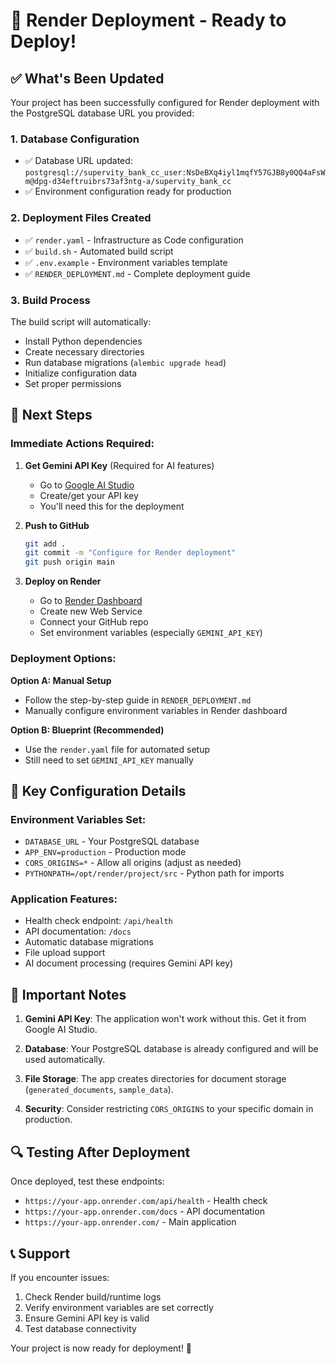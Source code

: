 # 🚀 Render Deployment - Ready to Deploy!

## ✅ What's Been Updated

Your project has been successfully configured for Render deployment with the PostgreSQL database URL you provided:

### 1. **Database Configuration**
- ✅ Database URL updated: `postgresql://supervity_bank_cc_user:NsDeBXq4iyl1mqfY57GJB8y0QQ4aFsWm@dpg-d34eftruibrs73af3ntg-a/supervity_bank_cc`
- ✅ Environment configuration ready for production

### 2. **Deployment Files Created**
- ✅ `render.yaml` - Infrastructure as Code configuration
- ✅ `build.sh` - Automated build script
- ✅ `.env.example` - Environment variables template
- ✅ `RENDER_DEPLOYMENT.md` - Complete deployment guide

### 3. **Build Process**
The build script will automatically:
- Install Python dependencies
- Create necessary directories
- Run database migrations (`alembic upgrade head`)
- Initialize configuration data
- Set proper permissions

## 🎯 Next Steps

### Immediate Actions Required:

1. **Get Gemini API Key** (Required for AI features)
   - Go to [Google AI Studio](https://aistudio.google.com/)
   - Create/get your API key
   - You'll need this for the deployment

2. **Push to GitHub**
   ```bash
   git add .
   git commit -m "Configure for Render deployment"
   git push origin main
   ```

3. **Deploy on Render**
   - Go to [Render Dashboard](https://dashboard.render.com/)
   - Create new Web Service
   - Connect your GitHub repo
   - Set environment variables (especially `GEMINI_API_KEY`)

### Deployment Options:

**Option A: Manual Setup**
- Follow the step-by-step guide in `RENDER_DEPLOYMENT.md`
- Manually configure environment variables in Render dashboard

**Option B: Blueprint (Recommended)**
- Use the `render.yaml` file for automated setup
- Still need to set `GEMINI_API_KEY` manually

## 🔧 Key Configuration Details

### Environment Variables Set:
- `DATABASE_URL` - Your PostgreSQL database
- `APP_ENV=production` - Production mode
- `CORS_ORIGINS=*` - Allow all origins (adjust as needed)
- `PYTHONPATH=/opt/render/project/src` - Python path for imports

### Application Features:
- Health check endpoint: `/api/health`
- API documentation: `/docs`
- Automatic database migrations
- File upload support
- AI document processing (requires Gemini API key)

## 🚨 Important Notes

1. **Gemini API Key**: The application won't work without this. Get it from Google AI Studio.

2. **Database**: Your PostgreSQL database is already configured and will be used automatically.

3. **File Storage**: The app creates directories for document storage (`generated_documents`, `sample_data`).

4. **Security**: Consider restricting `CORS_ORIGINS` to your specific domain in production.

## 🔍 Testing After Deployment

Once deployed, test these endpoints:
- `https://your-app.onrender.com/api/health` - Health check
- `https://your-app.onrender.com/docs` - API documentation
- `https://your-app.onrender.com/` - Main application

## 📞 Support

If you encounter issues:
1. Check Render build/runtime logs
2. Verify environment variables are set correctly
3. Ensure Gemini API key is valid
4. Test database connectivity

Your project is now ready for deployment! 🎉
